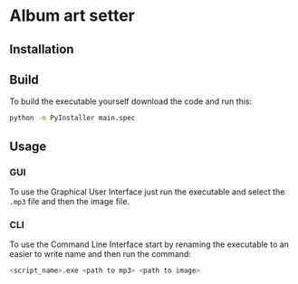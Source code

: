 # Album art setter
## Installation
## Build
To build the executable yourself download the code and run this:
```bash
python -m PyInstaller main.spec
```
## Usage
### GUI
To use the Graphical User Interface just run the executable and select the `.mp3` file and then the image file. 
### CLI
To use the Command Line Interface start by renaming the executable to an easier to write name and then run the command:
```bash
<script_name>.exe <path to mp3> <path to image>
```